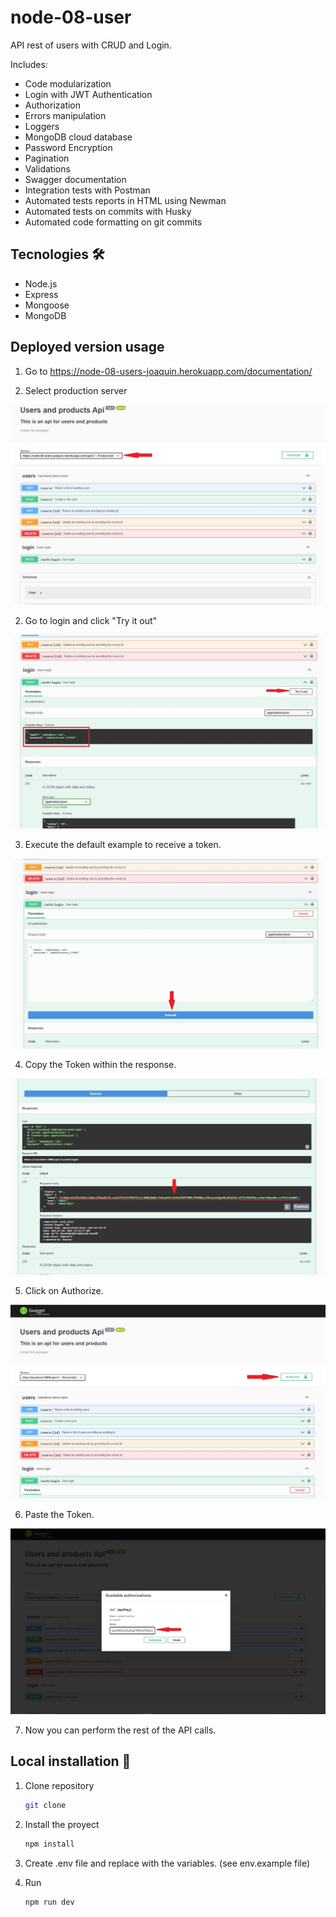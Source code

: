 # node-08-user

API rest of users with CRUD and Login.

Includes:

* Code modularization
* Login with JWT Authentication
* Authorization
* Errors manipulation
* Loggers
* MongoDB cloud database
* Password Encryption
* Pagination
* Validations
* Swagger documentation
* Integration tests with Postman
* Automated tests reports in HTML using Newman
* Automated tests on commits with Husky
* Automated code formatting on git commits

## Tecnologies 🛠️

- Node.js
- Express
- Mongoose
- MongoDB
## Deployed version usage

1. Go to https://node-08-users-joaquin.herokuapp.com/documentation/

2. Select production server

![](./screenshots/01-Server.JPG)

2. Go to login and click "Try it out"

![](./screenshots/02-Login.JPG)

3. Execute the default example to receive a token.

![](./screenshots/03-Execute.JPG)

4. Copy the Token within the response.

![](./screenshots/04-Token.JPG)

5. Click on Authorize.

![](./screenshots/05-Authorize.JPG)

6. Paste the Token.

![](./screenshots/06-Authorize2.JPG)

7. Now you can perform the rest of the API calls.

## Local installation 🔧

1. Clone repository
    ```bash
    git clone
    ```
2. Install the proyect
    ```bash
    npm install
    ```
3. Create .env file and replace with the variables. (see env.example file)

4. Run
    ```bash
    npm run dev
    ```

